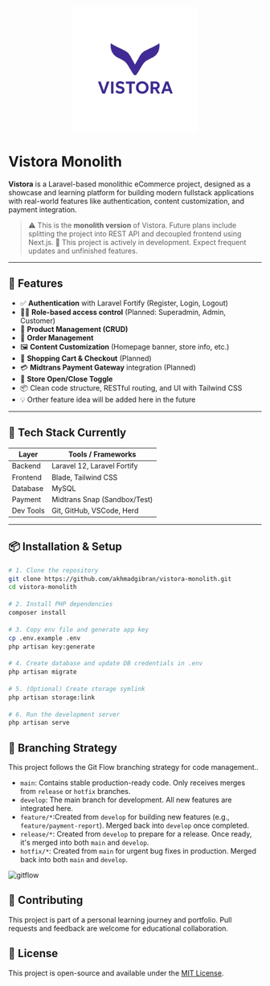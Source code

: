 <p align="center"><a href="https://github.com/akhmadgibran/vistora-monolith/" target="_blank"><img src="/public/images/logo/vistora_logo_no_bg.png" width="250" alt="Vistora Logo"></a></p>

# Vistora Monolith

**Vistora** is a Laravel-based monolithic eCommerce project, designed as a showcase and learning platform for building modern fullstack applications with real-world features like authentication, content customization, and payment integration.

> ⚠️ This is the **monolith version** of Vistora. Future plans include splitting the project into REST API and decoupled frontend using Next.js.
> 🚧 This project is actively in development. Expect frequent updates and unfinished features.


---

## 🚀 Features

- ✅ **Authentication** with Laravel Fortify (Register, Login, Logout)
- 🧑‍💼 **Role-based access control** (Planned: Superadmin, Admin, Customer)
- 🧾 **Product Management (CRUD)**
- 🚚 **Order Management**
- 🖼️ **Content Customization** (Homepage banner, store info, etc.)
- 🛒 **Shopping Cart & Checkout** (Planned)
- 💳 **Midtrans Payment Gateway** integration (Planned)
- 📴 **Store Open/Close Toggle**
- 📦 Clean code structure, RESTful routing, and UI with Tailwind CSS
- 💡 Orther feature idea will be added here in the future

---

## 🧱 Tech Stack Currently

| Layer     | Tools / Frameworks            |
|-----------|-------------------------------|
| Backend   | Laravel 12, Laravel Fortify   |
| Frontend  | Blade, Tailwind CSS           |
| Database  | MySQL                         |
| Payment   | Midtrans Snap (Sandbox/Test)  |
| Dev Tools | Git, GitHub, VSCode, Herd     |

---

## 📦 Installation & Setup

```bash
# 1. Clone the repository
git clone https://github.com/akhmadgibran/vistora-monolith.git
cd vistora-monolith

# 2. Install PHP dependencies
composer install

# 3. Copy env file and generate app key
cp .env.example .env
php artisan key:generate

# 4. Create database and update DB credentials in .env
php artisan migrate

# 5. (Optional) Create storage symlink
php artisan storage:link

# 6. Run the development server
php artisan serve
```

## 🌿 Branching Strategy
This project follows the Git Flow branching strategy for code management..

* `main`: Contains stable production-ready code. Only receives merges from `release` or `hotfix` branches.
* `develop`: The main branch for development. All new features are integrated here.
* `feature/*`:Created from `develop` for building new features (e.g., `feature/payment-report`). Merged back into `develop` once completed.
* `release/*`: Created from `develop` to prepare for a release. Once ready, it's merged into both `main` and `develop`.
* `hotfix/*`: Created from `main` for urgent bug fixes in production. Merged back into both `main` and `develop`.


![gitflow](https://github.com/user-attachments/assets/9ac5bea1-79af-4ad5-9d15-b9f316ed5fc6)



## 🤝 Contributing
This project is part of a personal learning journey and portfolio.
Pull requests and feedback are welcome for educational collaboration.

## 📄 License
This project is open-source and available under the [MIT License](LICENSE).


